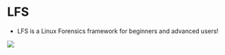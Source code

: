 # LFS

- LFS is a Linux Forensics framework for beginners and advanced users!

![](https://github.com/nu11secur1ty/LFS/blob/main/docs/LFS.jpg)
